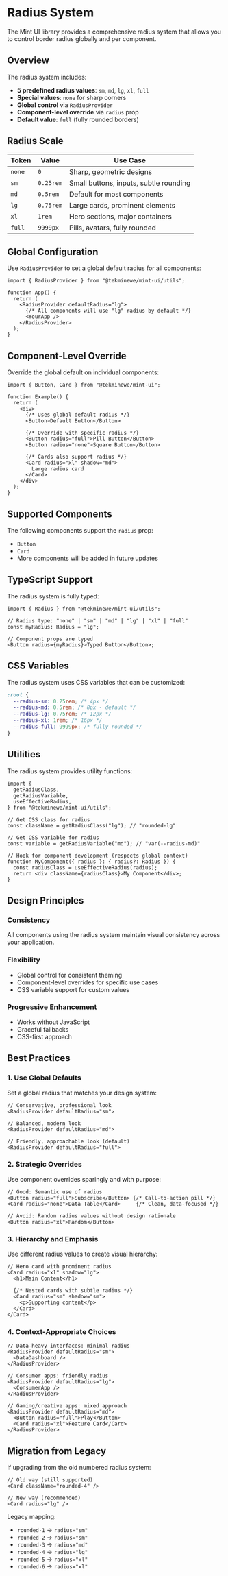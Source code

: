 # Radius System

The Mint UI library provides a comprehensive radius system that allows you to control border radius globally and per component.

## Overview

The radius system includes:

- **5 predefined radius values**: `sm`, `md`, `lg`, `xl`, `full`
- **Special values**: `none` for sharp corners
- **Global control** via `RadiusProvider`
- **Component-level override** via `radius` prop
- **Default value**: `full` (fully rounded borders)

## Radius Scale

| Token  | Value     | Use Case                               |
| ------ | --------- | -------------------------------------- |
| `none` | `0`       | Sharp, geometric designs               |
| `sm`   | `0.25rem` | Small buttons, inputs, subtle rounding |
| `md`   | `0.5rem`  | Default for most components            |
| `lg`   | `0.75rem` | Large cards, prominent elements        |
| `xl`   | `1rem`    | Hero sections, major containers        |
| `full` | `9999px`  | Pills, avatars, fully rounded          |

## Global Configuration

Use `RadiusProvider` to set a global default radius for all components:

```tsx
import { RadiusProvider } from "@tekminewe/mint-ui/utils";

function App() {
  return (
    <RadiusProvider defaultRadius="lg">
      {/* All components will use "lg" radius by default */}
      <YourApp />
    </RadiusProvider>
  );
}
```

## Component-Level Override

Override the global default on individual components:

```tsx
import { Button, Card } from "@tekminewe/mint-ui";

function Example() {
  return (
    <div>
      {/* Uses global default radius */}
      <Button>Default Button</Button>

      {/* Override with specific radius */}
      <Button radius="full">Pill Button</Button>
      <Button radius="none">Square Button</Button>

      {/* Cards also support radius */}
      <Card radius="xl" shadow="md">
        Large radius card
      </Card>
    </div>
  );
}
```

## Supported Components

The following components support the `radius` prop:

- `Button`
- `Card`
- More components will be added in future updates

## TypeScript Support

The radius system is fully typed:

```tsx
import { Radius } from "@tekminewe/mint-ui/utils";

// Radius type: "none" | "sm" | "md" | "lg" | "xl" | "full"
const myRadius: Radius = "lg";

// Component props are typed
<Button radius={myRadius}>Typed Button</Button>;
```

## CSS Variables

The radius system uses CSS variables that can be customized:

```css
:root {
  --radius-sm: 0.25rem; /* 4px */
  --radius-md: 0.5rem; /* 8px - default */
  --radius-lg: 0.75rem; /* 12px */
  --radius-xl: 1rem; /* 16px */
  --radius-full: 9999px; /* fully rounded */
}
```

## Utilities

The radius system provides utility functions:

```tsx
import {
  getRadiusClass,
  getRadiusVariable,
  useEffectiveRadius,
} from "@tekminewe/mint-ui/utils";

// Get CSS class for radius
const className = getRadiusClass("lg"); // "rounded-lg"

// Get CSS variable for radius
const variable = getRadiusVariable("md"); // "var(--radius-md)"

// Hook for component development (respects global context)
function MyComponent({ radius }: { radius?: Radius }) {
  const radiusClass = useEffectiveRadius(radius);
  return <div className={radiusClass}>My Component</div>;
}
```

## Design Principles

### Consistency

All components using the radius system maintain visual consistency across your application.

### Flexibility

- Global control for consistent theming
- Component-level overrides for specific use cases
- CSS variable support for custom values

### Progressive Enhancement

- Works without JavaScript
- Graceful fallbacks
- CSS-first approach

## Best Practices

### 1. Use Global Defaults

Set a global radius that matches your design system:

```tsx
// Conservative, professional look
<RadiusProvider defaultRadius="sm">

// Balanced, modern look
<RadiusProvider defaultRadius="md">

// Friendly, approachable look (default)
<RadiusProvider defaultRadius="full">
```

### 2. Strategic Overrides

Use component overrides sparingly and with purpose:

```tsx
// Good: Semantic use of radius
<Button radius="full">Subscribe</Button> {/* Call-to-action pill */}
<Card radius="none">Data Table</Card>     {/* Clean, data-focused */}

// Avoid: Random radius values without design rationale
<Button radius="xl">Random</Button>
```

### 3. Hierarchy and Emphasis

Use different radius values to create visual hierarchy:

```tsx
// Hero card with prominent radius
<Card radius="xl" shadow="lg">
  <h1>Main Content</h1>

  {/* Nested cards with subtle radius */}
  <Card radius="sm" shadow="sm">
    <p>Supporting content</p>
  </Card>
</Card>
```

### 4. Context-Appropriate Choices

```tsx
// Data-heavy interfaces: minimal radius
<RadiusProvider defaultRadius="sm">
  <DataDashboard />
</RadiusProvider>

// Consumer apps: friendly radius
<RadiusProvider defaultRadius="lg">
  <ConsumerApp />
</RadiusProvider>

// Gaming/creative apps: mixed approach
<RadiusProvider defaultRadius="md">
  <Button radius="full">Play</Button>
  <Card radius="xl">Feature Card</Card>
</RadiusProvider>
```

## Migration from Legacy

If upgrading from the old numbered radius system:

```tsx
// Old way (still supported)
<Card className="rounded-4" />

// New way (recommended)
<Card radius="lg" />
```

Legacy mapping:

- `rounded-1` → `radius="sm"`
- `rounded-2` → `radius="sm"`
- `rounded-3` → `radius="md"`
- `rounded-4` → `radius="lg"`
- `rounded-5` → `radius="xl"`
- `rounded-6` → `radius="xl"`
